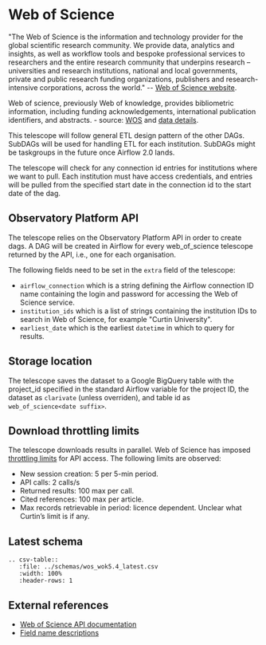 # Web of Science

"The Web of Science is the information and technology provider for the global scientific research community. We provide data, analytics and insights, as well as workflow tools and bespoke professional services to researchers and the entire research community that underpins research – universities and research institutions, national and local governments, private and public research funding organizations, publishers and research-intensive corporations, across the world."
-- [Web of Science website](https://www.clarivate.com/webofsciencegroup>).

Web of science, previously Web of knowledge, provides bibliometric information, including funding acknowledgements,
international publication identifiers, and abstracts. - source: [WOS](https://clarivate.com/webofsciencegroup) and
[data details](https://clarivate.com/webofsciencegroup/solutions/xml-and-apis).

This telescope will follow general ETL design pattern of the other DAGs.  SubDAGs will be used for handling ETL for each
institution. SubDAGs might be taskgroups in the future once Airflow 2.0 lands.

The telescope will check for any connection id entries for institutions where we want to pull.  Each institution must have
access credentials, and entries will be pulled from the specified start date in the connection id to the start date of
the dag.

## Observatory Platform API

The telescope relies on the Observatory Platform API in order to create dags.  A DAG will be created in Airflow for every web_of_science telescope returned by the API, i.e., one for each organisation.

The following fields need to be set in the `extra` field of the telescope:
* `airflow_connection` which is a string defining the Airflow connection ID name containing the login and password for accessing the Web of Science service.
* `institution_ids` which is a list of strings containing the institution IDs to search in Web of Science, for example "Curtin University".
* `earliest_date` which is the earliest `datetime` in which to query for results.


## Storage location

The telescope saves the dataset to a Google BigQuery table with the project_id specified in the standard Airflow variable for the project ID, the dataset as `clarivate` (unless overriden), and table id as `web_of_science<date suffix>`.


## Download throttling limits

The telescope downloads results in parallel. Web of Science has imposed [throttling limits](http://help.incites.clarivate.com/wosWebServicesExpanded/bandwidthThrottlingGroup/bandwidthThrottling.html) for API access.  The following limits are observed:
* New session creation: 5 per 5-min period.
* API calls: 2 calls/s
* Returned results: 100 max per call.
* Cited references: 100 max per article.
* Max records retrievable in period: licence dependent. Unclear what Curtin’s limit is if any.

## Latest schema
``` eval_rst
.. csv-table::
   :file: ../schemas/wos_wok5.4_latest.csv
   :width: 100%
   :header-rows: 1
```
## External references
 * [Web of Science API documentation](http://help.incites.clarivate.com/wosWebServicesExpanded/WebServicesExpandedOverviewGroup/Introduction.html)
 * [Field name descriptions](http://help.incites.clarivate.com/wosWebServicesExpanded/appendix1Group/wosfieldNameTable.html)